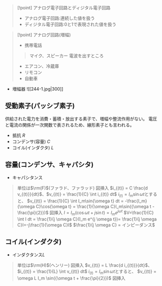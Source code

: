 >[!point] アナログ電子回路とディジタル電子回路
> - アナログ電子回路:連続した値を扱う
> - ディジタル電子回路:0と1で表現された値を扱う

>[!point] アナログ回路(増幅)
> - 携帯電話
> > マイク、スピーカー
> > 電波を出すところ
> - エアコン、冷蔵庫
> - リモコン
> - 自動車

- 増幅器
![[244-1.jpg|300]]












## 受動素子(パッシブ素子)
供給された電力を消費・蓄積・放出する素子で、増幅や整流作用がない。
電圧と電流の関係が一次関数で表されるため、線形素子とも言われる。

- 抵抗 $R$
- コンデンサ(容量) $C$
- コイル(インダクタ) $L$

## 容量(コンデンサ、キャパシタ)
- キャパシタンス
> 単位は$\rm(F)$(ファラド、ファラッド)
>図挿入
> $i_{(t)} = C \frac{d v_{(t)}}{dt}$、$v_{(t)} = \frac{1}{C} \int i_{(t)} dt$
> $i_{(t)}=I_m\sin{\omega t}$とすると、
> $v_{(t)} = \frac{1}{C} \int I_m\sin{\omega t} dt = -\frac{I_m}{\omega C}\cos{\omega t} = \frac{1}{\omega C}I_m\sin({\omega t - \frac{\pi}{2}})$
> 図挿入
> $I=I_m(\cos{\omega t} + j {\sin t}) = I_m e^{j \omega t}$
> $V=\frac{1}{C} \int I dt = \frac{1}{j \omega C}(I_m e^{j \omega t})= \frac{1}{j \omega C}I=-j\frac{1}{\omega C}I$
> $\frac{1}{j \omega C} = インピーダンス$

## コイル(インダクタ)
- インダクタンス$L$
> 単位は$\rm(H)$(ヘンリー)
> 図挿入
> $v_{(t)} = L \frac{d i_{(t)}}{dt}$、$i_{(t)} = \frac{1}{L} \int v_{(t)} dt$
> $i_{(t)}=I_m\sin{\omega t}$とすると、
> $v_{(t)} = \omega L I_m \sin({\omega t + \frac{\pi}{2}})$
> 図挿入
> 





